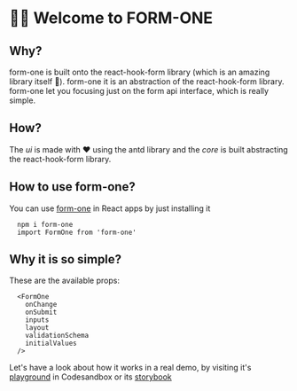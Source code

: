 # 👋🏻 Welcome to FORM-ONE

## Why?

form-one is built onto the react-hook-form library (which is an amazing library itself 🦄).
form-one it is an abstraction of the react-hook-form library.
form-one let you focusing just on the form api interface, which is really simple.
## How?
The *ui* is made with ❤️ using the antd library and the *core* is built abstracting the react-hook-form library.

## How to use form-one?
You can use [form-one](https://github.com/Lincerossa/form-one) in React apps by just installing it
```
  npm i form-one
  import FormOne from 'form-one'

```

## Why it is so simple?
These are the available props:
```
  <FormOne
    onChange
    onSubmit
    inputs
    layout
    validationSchema
    initialValues
  />

```

Let's have a look about how it works in a real demo, by visiting it's [playground](https://codesandbox.io/s/form-one-playground-g9uwg?file=/src/App.js) in Codesandbox or its [storybook](https://form-one.netlify.app/)

